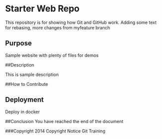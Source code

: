 # Starter Web Repo

This repository is for showing how Git and GitHub work. Adding some text for rebasing, more changes from myfeature branch

## Purpose


Sample website with plenty of files for demos

##Description

This is sample description

##How to Contribute

## Deployment
Deploy in docker

##Conclusion
You have reached the end of the document


###Copyright
2014 Copyright Notice Git Training
